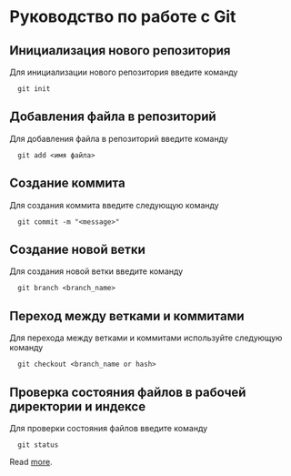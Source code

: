 # Руководство по работе с Git

## Инициализация нового репозитория

Для инициализации нового репозитория введите команду
```
  git init
```
## Добавления файла в репозиторий

Для добавления файла в репозиторий введите команду
```
  git add <имя файла>
```

## Создание коммита

Для создания коммита введите следующую команду
```
  git commit -m "<message>"
```
## Создание новой ветки

Для создания новой ветки введите команду
```
  git branch <branch_name>
```
## Переход между ветками и коммитами

Для перехода между ветками и коммитами используйте следующую команду
```
  git checkout <branch_name or hash>
```

## Проверка состояния файлов в рабочей директории и индексе

Для проверки состояния файлов введите команду
```
  git status
```

Read [more](https://www.markdownguide.org/basic-syntax).